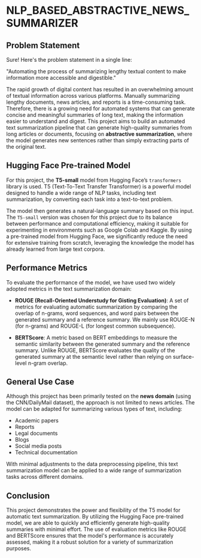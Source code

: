 # NLP_BASED_ABSTRACTIVE_NEWS_SUMMARIZER

## Problem Statement

Sure! Here's the problem statement in a single line:

"Automating the process of summarizing lengthy textual content to make information more accessible and digestible."

The rapid growth of digital content has resulted in an overwhelming amount of textual information across various platforms. Manually summarizing lengthy documents, news articles, and reports is a time-consuming task. Therefore, there is a growing need for automated systems that can generate concise and meaningful summaries of long text, making the information easier to understand and digest. This project aims to build an automated text summarization pipeline that can generate high-quality summaries from long articles or documents, focusing on **abstractive summarization**, where the model generates new sentences rather than simply extracting parts of the original text.

## Hugging Face Pre-trained Model

For this project, the **T5-small** model from Hugging Face’s `transformers` library is used. T5 (Text-To-Text Transfer Transformer) is a powerful model designed to handle a wide range of NLP tasks, including text summarization, by converting each task into a text-to-text problem. 

The model then generates a natural-language summary based on this input. The `T5-small` version was chosen for this project due to its balance between performance and computational efficiency, making it suitable for experimenting in environments such as Google Colab and Kaggle. By using a pre-trained model from Hugging Face, we significantly reduce the need for extensive training from scratch, leveraging the knowledge the model has already learned from large text corpora.

## Performance Metrics

To evaluate the performance of the model, we have used two widely adopted metrics in the text summarization domain:

* **ROUGE (Recall-Oriented Understudy for Gisting Evaluation)**: A set of metrics for evaluating automatic summarization by comparing the overlap of n-grams, word sequences, and word pairs between the generated summary and a reference summary. We mainly use ROUGE-N (for n-grams) and ROUGE-L (for longest common subsequence).

* **BERTScore**: A metric based on BERT embeddings to measure the semantic similarity between the generated summary and the reference summary. Unlike ROUGE, BERTScore evaluates the quality of the generated summary at the semantic level rather than relying on surface-level n-gram overlap.

## General Use Case

Although this project has been primarily tested on the **news domain** (using the CNN/DailyMail dataset), the approach is not limited to news articles. The model can be adapted for summarizing various types of text, including:

* Academic papers
* Reports
* Legal documents
* Blogs
* Social media posts
* Technical documentation

With minimal adjustments to the data preprocessing pipeline, this text summarization model can be applied to a wide range of summarization tasks across different domains.

## Conclusion

This project demonstrates the power and flexibility of the T5 model for automatic text summarization. By utilizing the Hugging Face pre-trained model, we are able to quickly and efficiently generate high-quality summaries with minimal effort. The use of evaluation metrics like ROUGE and BERTScore ensures that the model's performance is accurately assessed, making it a robust solution for a variety of summarization purposes.

